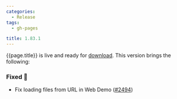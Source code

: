 ```yaml
---
categories:
  - Release
tags:
  - gh-pages

title: 1.83.1
---
```


{{page.title}} is live and ready for [download](https://github.com/MaibornWolff/codecharta/releases/tag/{{page.title}}). This version brings the following:

### Fixed 🐞

- Fix loading files from URL in Web Demo ([#2494](https://github.com/MaibornWolff/codecharta/pull/2494))
